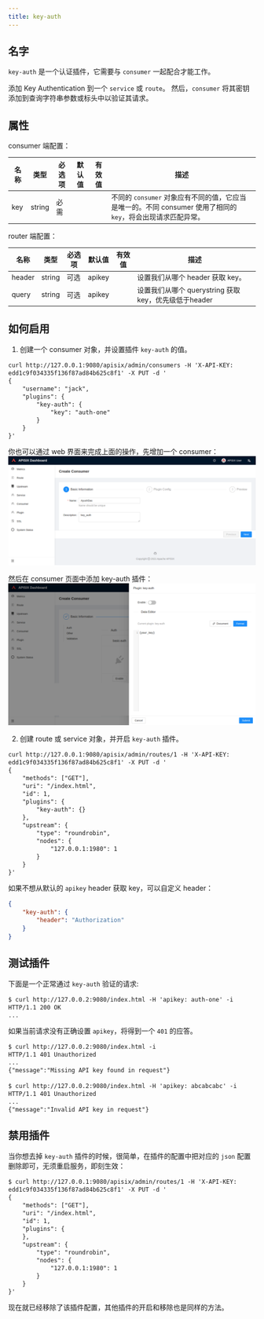 ```yaml
---
title: key-auth
---
```


<!--
#
# Licensed to the Apache Software Foundation (ASF) under one or more
# contributor license agreements.  See the NOTICE file distributed with
# this work for additional information regarding copyright ownership.
# The ASF licenses this file to You under the Apache License, Version 2.0
# (the "License"); you may not use this file except in compliance with
# the License.  You may obtain a copy of the License at
#
#     http://www.apache.org/licenses/LICENSE-2.0
#
# Unless required by applicable law or agreed to in writing, software
# distributed under the License is distributed on an "AS IS" BASIS,
# WITHOUT WARRANTIES OR CONDITIONS OF ANY KIND, either express or implied.
# See the License for the specific language governing permissions and
# limitations under the License.
#
-->


## 名字

`key-auth` 是一个认证插件，它需要与 `consumer` 一起配合才能工作。

添加 Key Authentication 到一个 `service` 或 `route`。 然后，`consumer` 将其密钥添加到查询字符串参数或标头中以验证其请求。

## 属性

consumer 端配置：

| 名称 | 类型   | 必选项 | 默认值 | 有效值 | 描述                                                                                                          |
| ---- | ------ | ------ | ------ | ------ | ------------------------------------------------------------------------------------------------------------- |
| key  | string | 必需   |        |        | 不同的 `consumer` 对象应有不同的值，它应当是唯一的。不同 consumer 使用了相同的 `key`，将会出现请求匹配异常。 |

router 端配置：

| 名称 | 类型   | 必选项 | 默认值 | 有效值 | 描述                                                                                                          |
| ---- | ------ | ------ | ------ | ------ | ------------------------------------------------------------------------------------------------------------- |
| header  | string | 可选| apikey |        | 设置我们从哪个 header 获取 key。 |
| query  | string | 可选 | apikey |        | 设置我们从哪个 querystring 获取 key，优先级低于header |

## 如何启用

1. 创建一个 consumer 对象，并设置插件 `key-auth` 的值。

```shell
curl http://127.0.0.1:9080/apisix/admin/consumers -H 'X-API-KEY: edd1c9f034335f136f87ad84b625c8f1' -X PUT -d '
{
    "username": "jack",
    "plugins": {
        "key-auth": {
            "key": "auth-one"
        }
    }
}'
```

你也可以通过 web 界面来完成上面的操作，先增加一个 consumer：
![create a consumer](../../../assets/images/plugin/key-auth-1.png)

然后在 consumer 页面中添加 key-auth 插件：
![enable key-auth plugin](../../../assets/images/plugin/key-auth-2.png)

2. 创建 route 或 service 对象，并开启 `key-auth` 插件。

```shell
curl http://127.0.0.1:9080/apisix/admin/routes/1 -H 'X-API-KEY: edd1c9f034335f136f87ad84b625c8f1' -X PUT -d '
{
    "methods": ["GET"],
    "uri": "/index.html",
    "id": 1,
    "plugins": {
        "key-auth": {}
    },
    "upstream": {
        "type": "roundrobin",
        "nodes": {
            "127.0.0.1:1980": 1
        }
    }
}'
```

如果不想从默认的 `apikey` header 获取 key，可以自定义 header：

```json
{
    "key-auth": {
        "header": "Authorization"
    }
}
```

## 测试插件

下面是一个正常通过 `key-auth` 验证的请求:

```shell
$ curl http://127.0.0.2:9080/index.html -H 'apikey: auth-one' -i
HTTP/1.1 200 OK
...
```

如果当前请求没有正确设置 `apikey`，将得到一个 `401` 的应答。

```shell
$ curl http://127.0.0.2:9080/index.html -i
HTTP/1.1 401 Unauthorized
...
{"message":"Missing API key found in request"}

$ curl http://127.0.0.2:9080/index.html -H 'apikey: abcabcabc' -i
HTTP/1.1 401 Unauthorized
...
{"message":"Invalid API key in request"}
```

## 禁用插件

当你想去掉 `key-auth` 插件的时候，很简单，在插件的配置中把对应的 `json` 配置删除即可，无须重启服务，即刻生效：

```shell
$ curl http://127.0.0.1:9080/apisix/admin/routes/1 -H 'X-API-KEY: edd1c9f034335f136f87ad84b625c8f1' -X PUT -d '
{
    "methods": ["GET"],
    "uri": "/index.html",
    "id": 1,
    "plugins": {
    },
    "upstream": {
        "type": "roundrobin",
        "nodes": {
            "127.0.0.1:1980": 1
        }
    }
}'
```

现在就已经移除了该插件配置，其他插件的开启和移除也是同样的方法。
